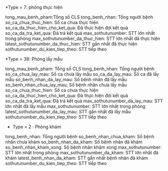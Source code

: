 *Type = 7: phòng thực hiện

tong_mau_benh_pham:Tổng số CLS 
tong_benh_nhan: Tổng người bệnh
so_ca_chua_thuc_hien: Số ca chưa thực hiện
so_ca_da_thuc_hien_cho_ket_qua: Đã thực hiện đợi kết quả
so_ca_da_tra_ket_qua: Đã trả kết quả
max_sothutunumber: STT lớn nhất trong phòng
max_sothutunumber_da_thuc_hien: STT lớn nhất đã thực hiện
latest_sothutunumber_da_thuc_hien: STT gần nhất đã thực hiện
sothutunumber_du_kien_tiep_theo: STT tiếp theo

*Type = 38: Phòng lấy mẫu

tong_mau_benh_pham: Tổng số CLS
tong_benh_nhan: Tổng người bệnh
so_ca_chua_lay_mau: Số ca chưa lấy mẫu
so_ca_da_lay_mau: Số ca đã lấy mẫu
so_benh_nhan_da_lay_mau: Số bệnh nhân đã lấy mẫu
so_benh_nhan_chua_lay_mau: Số bệnh nhân chưa lấy mẫu
so_ca_chua_thuc_hien: Số ca chưa thực hiện
so_ca_da_thuc_hien_cho_ket_qua: Đã thực hiện đợi kết quả
so_ca_da_tra_ket_qua: Đã trả kết quả
max_sothutunumber_da_lay_mau: STT lớn nhất đã lấy mẫu
max_sothutunumber: STT lớn nhất trong phòng
latest_sothutunumber_da_lay_mau: STT gần nhất đã lấy mẫu
sothutunumber_du_kien_tiep_theo: STT tiếp theo

* Type = 2 : Phòng khám 

tong_benh_nhan: Tổng người bệnh
so_benh_nhan_chua_kham: Số bệnh nhân chưa khám
so_benh_nhan_da_kham: Số bệnh nhân đã khám
so_benh_nhan_kham_xong: Số bệnh nhân khám xong
max_sothutunumber: STT lớn nhất trong phòng
max_sothutunumber_da_kham: STT lớn nhất đã khám
latest_benh_nhan_da_kham: STT gần nhất bệnh nhân đã khám
sothutunumber_du_kien_tiep_theo: STT tiếp theo